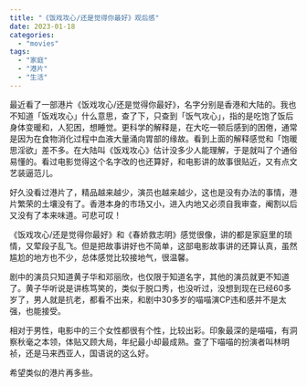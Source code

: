 ```yaml
---
title: "《饭戏攻心/还是觉得你最好》观后感"
date: 2023-01-18
categories: 
  - "movies"
tags: 
  - "家庭"
  - "港片"
  - "生活"
---
```


最近看了一部港片《饭戏攻心/还是觉得你最好》，名字分别是香港和大陆的。我也不知道「饭戏攻心」什么意思，查了下，只查到「饭气攻心」，指的是吃饱了饭后身体变暖和，人犯困，想睡觉。更科学的解释是，在大吃一顿后感到的困倦，通常是因为在食物消化过程中血液大量涌向胃部的缘故。看到上面的解释感觉和「饱暖思淫欲」差不多。在大陆叫《饭戏攻心》估计没多少人能理解，于是就叫了个通俗易懂的。看过电影觉得这个名字改的也还算好，和电影讲的故事很贴近，又有点文艺装逼范儿。

好久没看过港片了，精品越来越少，演员也越来越少，这也是没有办法的事情，港片繁荣的土壤没有了。香港本身的市场又小，进入内地又必须自我审查，阉割以后又没有了本来味道。可悲可叹！

《饭戏攻心/还是觉得你最好》和《春娇救志明》感觉很像，讲的都是家庭里的琐情，又荤段子乱飞。但是把故事讲好也不简单，这部电影故事讲的还算认真，虽然尴尬的地方也不少，总体感觉比较接地气，很温馨。

剧中的演员只知道黄子华和邓丽欣，也仅限于知道名字，其他的演员就更不知道了。黄子华听说是讲栋笃笑的，类似于脱口秀，也没听过，没想到现在已经60多岁了，男人就是抗老，都看不出来，和剧中30多岁的喵喵演CP违和感并不是太强，也能接受。

相对于男性，电影中的三个女性都很有个性，比较出彩。印象最深的是喵喵，有洞察秋毫之本领，体贴又顾大局，年纪最小却最成熟。查了下喵喵的扮演者叫林明祯，还是马来西亚人，国语说的这么好。

希望类似的港片再多些。
